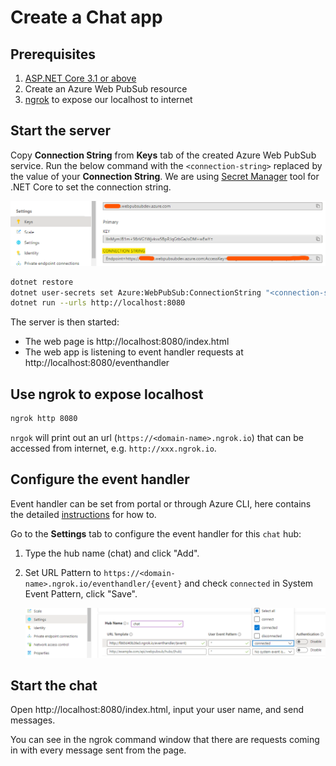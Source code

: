 # Create a Chat app

## Prerequisites

1. [ASP.NET Core 3.1 or above](https://docs.microsoft.com/aspnet/core)
2. Create an Azure Web PubSub resource
3. [ngrok](https://ngrok.com/download) to expose our localhost to internet

## Start the server

Copy **Connection String** from **Keys** tab of the created Azure Web PubSub service. Run the below command with the `<connection-string>` replaced by the value of your **Connection String**. We are using [Secret Manager](https://docs.microsoft.com/aspnet/core/security/app-secrets#secret-manager) tool for .NET Core to set the connection string.

![Connection String](./../../../docs/images/portal_conn.png)

```bash
dotnet restore
dotnet user-secrets set Azure:WebPubSub:ConnectionString "<connection-string>"
dotnet run --urls http://localhost:8080
```

The server is then started:
* The web page is http://localhost:8080/index.html
* The web app is listening to event handler requests at http://localhost:8080/eventhandler

## Use ngrok to expose localhost

```bash
ngrok http 8080
```

`nrgok` will print out an url (`https://<domain-name>.ngrok.io`) that can be accessed from internet, e.g. `http://xxx.ngrok.io`.

## Configure the event handler

Event handler can be set from portal or through Azure CLI, here contains the detailed [instructions](https://docs.microsoft.com/azure/azure-web-pubsub/howto-develop-eventhandler) for how to.

Go to the **Settings** tab to configure the event handler for this `chat` hub:

1. Type the hub name (chat) and click "Add".

2. Set URL Pattern to `https://<domain-name>.ngrok.io/eventhandler/{event}` and check `connected` in System Event Pattern, click "Save".

    ![Event Handler](./../../../docs/images/portal_event_handler.png)

## Start the chat

Open http://localhost:8080/index.html, input your user name, and send messages.

You can see in the ngrok command window that there are requests coming in with every message sent from the page.